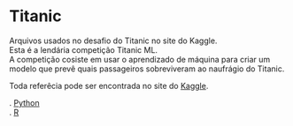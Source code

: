 # Titanic

Arquivos usados no desafio do Titanic no site do Kaggle.  
Esta é a lendária competição Titanic ML.  
A competição cosiste em usar o aprendizado de máquina para criar um modelo que prevê quais passageiros sobreviveram ao naufrágio do Titanic.  

Toda referêcia pode ser encontrada no site do [Kaggle](https://www.kaggle.com/c/titanic).  

. [Python](https://github.com/Rafaelcvo/titanic/tree/master/Python)  
. [R](https://github.com/Rafaelcvo/titanic/tree/master/R)